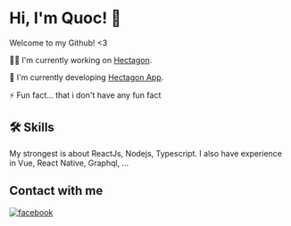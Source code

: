 # Hi, I'm Quoc! 👋
Welcome to my Github! <3

👩‍💻 I'm currently working on [Hectagon](https://www.hectagon.finance/).

🧠 I'm currently developing [Hectagon App](https://app.hectagon.finance/). 


⚡️ Fun fact... that i don't have any fun fact
## 🛠 Skills
My strongest is about ReactJs, Nodejs, Typescript. I also have experience in Vue, React Native, Graphql, ...

## Contact with me


[![facebook](https://img.shields.io/badge/Facebook-1DA1F2?style=for-the-badge&logo=facebook&logoColor=white)](https://www.facebook.com/quocpham2000/)
